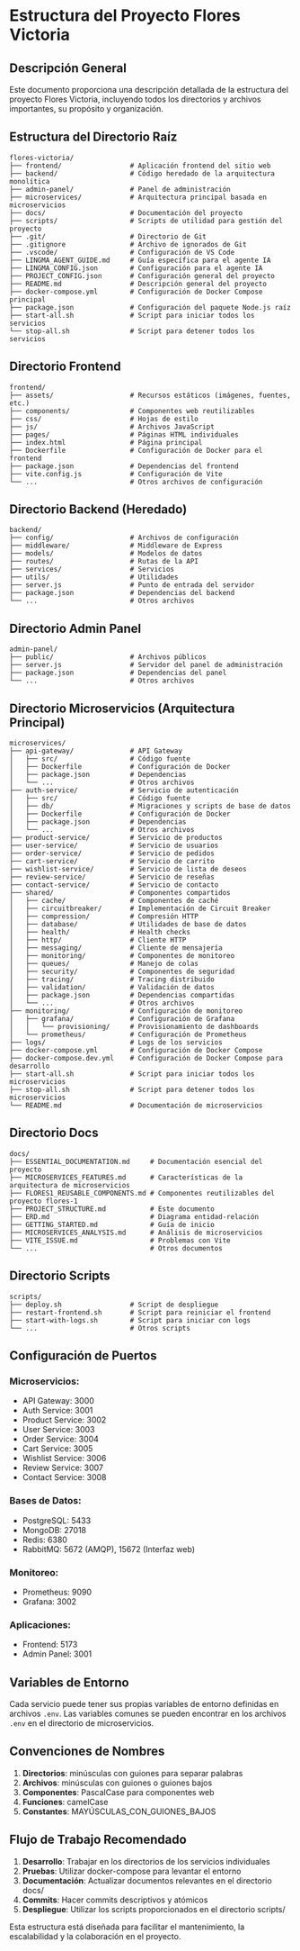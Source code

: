 # Estructura del Proyecto Flores Victoria

## Descripción General

Este documento proporciona una descripción detallada de la estructura del proyecto Flores Victoria,
incluyendo todos los directorios y archivos importantes, su propósito y organización.

## Estructura del Directorio Raíz

```
flores-victoria/
├── frontend/                 # Aplicación frontend del sitio web
├── backend/                  # Código heredado de la arquitectura monolítica
├── admin-panel/              # Panel de administración
├── microservices/            # Arquitectura principal basada en microservicios
├── docs/                     # Documentación del proyecto
├── scripts/                  # Scripts de utilidad para gestión del proyecto
├── .git/                     # Directorio de Git
├── .gitignore                # Archivo de ignorados de Git
├── .vscode/                  # Configuración de VS Code
├── LINGMA_AGENT_GUIDE.md     # Guía específica para el agente IA
├── LINGMA_CONFIG.json        # Configuración para el agente IA
├── PROJECT_CONFIG.json       # Configuración general del proyecto
├── README.md                 # Descripción general del proyecto
├── docker-compose.yml        # Configuración de Docker Compose principal
├── package.json              # Configuración del paquete Node.js raíz
├── start-all.sh              # Script para iniciar todos los servicios
└── stop-all.sh               # Script para detener todos los servicios
```

## Directorio Frontend

```
frontend/
├── assets/                   # Recursos estáticos (imágenes, fuentes, etc.)
├── components/               # Componentes web reutilizables
├── css/                      # Hojas de estilo
├── js/                       # Archivos JavaScript
├── pages/                    # Páginas HTML individuales
├── index.html                # Página principal
├── Dockerfile                # Configuración de Docker para el frontend
├── package.json              # Dependencias del frontend
├── vite.config.js            # Configuración de Vite
└── ...                       # Otros archivos de configuración
```

## Directorio Backend (Heredado)

```
backend/
├── config/                   # Archivos de configuración
├── middleware/               # Middleware de Express
├── models/                   # Modelos de datos
├── routes/                   # Rutas de la API
├── services/                 # Servicios
├── utils/                    # Utilidades
├── server.js                 # Punto de entrada del servidor
├── package.json              # Dependencias del backend
└── ...                       # Otros archivos
```

## Directorio Admin Panel

```
admin-panel/
├── public/                   # Archivos públicos
├── server.js                 # Servidor del panel de administración
├── package.json              # Dependencias del panel
└── ...                       # Otros archivos
```

## Directorio Microservicios (Arquitectura Principal)

```
microservices/
├── api-gateway/              # API Gateway
│   ├── src/                  # Código fuente
│   ├── Dockerfile            # Configuración de Docker
│   ├── package.json          # Dependencias
│   └── ...                   # Otros archivos
├── auth-service/             # Servicio de autenticación
│   ├── src/                  # Código fuente
│   ├── db/                   # Migraciones y scripts de base de datos
│   ├── Dockerfile            # Configuración de Docker
│   ├── package.json          # Dependencias
│   └── ...                   # Otros archivos
├── product-service/          # Servicio de productos
├── user-service/             # Servicio de usuarios
├── order-service/            # Servicio de pedidos
├── cart-service/             # Servicio de carrito
├── wishlist-service/         # Servicio de lista de deseos
├── review-service/           # Servicio de reseñas
├── contact-service/          # Servicio de contacto
├── shared/                   # Componentes compartidos
│   ├── cache/                # Componentes de caché
│   ├── circuitbreaker/       # Implementación de Circuit Breaker
│   ├── compression/          # Compresión HTTP
│   ├── database/             # Utilidades de base de datos
│   ├── health/               # Health checks
│   ├── http/                 # Cliente HTTP
│   ├── messaging/            # Cliente de mensajería
│   ├── monitoring/           # Componentes de monitoreo
│   ├── queues/               # Manejo de colas
│   ├── security/             # Componentes de seguridad
│   ├── tracing/              # Tracing distribuido
│   ├── validation/           # Validación de datos
│   ├── package.json          # Dependencias compartidas
│   └── ...                   # Otros archivos
├── monitoring/               # Configuración de monitoreo
│   ├── grafana/              # Configuración de Grafana
│   │   └── provisioning/     # Provisionamiento de dashboards
│   └── prometheus/           # Configuración de Prometheus
├── logs/                     # Logs de los servicios
├── docker-compose.yml        # Configuración de Docker Compose
├── docker-compose.dev.yml    # Configuración de Docker Compose para desarrollo
├── start-all.sh              # Script para iniciar todos los microservicios
├── stop-all.sh               # Script para detener todos los microservicios
└── README.md                 # Documentación de microservicios
```

## Directorio Docs

```
docs/
├── ESSENTIAL_DOCUMENTATION.md     # Documentación esencial del proyecto
├── MICROSERVICES_FEATURES.md      # Características de la arquitectura de microservicios
├── FLORES1_REUSABLE_COMPONENTS.md # Componentes reutilizables del proyecto flores-1
├── PROJECT_STRUCTURE.md           # Este documento
├── ERD.md                         # Diagrama entidad-relación
├── GETTING_STARTED.md             # Guía de inicio
├── MICROSERVICES_ANALYSIS.md      # Análisis de microservicios
├── VITE_ISSUE.md                  # Problemas con Vite
└── ...                            # Otros documentos
```

## Directorio Scripts

```
scripts/
├── deploy.sh                 # Script de despliegue
├── restart-frontend.sh       # Script para reiniciar el frontend
├── start-with-logs.sh        # Script para iniciar con logs
└── ...                       # Otros scripts
```

## Configuración de Puertos

### Microservicios:

- API Gateway: 3000
- Auth Service: 3001
- Product Service: 3002
- User Service: 3003
- Order Service: 3004
- Cart Service: 3005
- Wishlist Service: 3006
- Review Service: 3007
- Contact Service: 3008

### Bases de Datos:

- PostgreSQL: 5433
- MongoDB: 27018
- Redis: 6380
- RabbitMQ: 5672 (AMQP), 15672 (Interfaz web)

### Monitoreo:

- Prometheus: 9090
- Grafana: 3002

### Aplicaciones:

- Frontend: 5173
- Admin Panel: 3001

## Variables de Entorno

Cada servicio puede tener sus propias variables de entorno definidas en archivos `.env`. Las
variables comunes se pueden encontrar en los archivos `.env` en el directorio de microservicios.

## Convenciones de Nombres

1. **Directorios**: minúsculas con guiones para separar palabras
2. **Archivos**: minúsculas con guiones o guiones bajos
3. **Componentes**: PascalCase para componentes web
4. **Funciones**: camelCase
5. **Constantes**: MAYÚSCULAS_CON_GUIONES_BAJOS

## Flujo de Trabajo Recomendado

1. **Desarrollo**: Trabajar en los directorios de los servicios individuales
2. **Pruebas**: Utilizar docker-compose para levantar el entorno
3. **Documentación**: Actualizar documentos relevantes en el directorio docs/
4. **Commits**: Hacer commits descriptivos y atómicos
5. **Despliegue**: Utilizar los scripts proporcionados en el directorio scripts/

Esta estructura está diseñada para facilitar el mantenimiento, la escalabilidad y la colaboración en
el proyecto.
